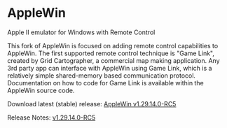 AppleWin
========

Apple II emulator for Windows with Remote Control

This fork of AppleWin is focused on adding remote control capabilities to AppleWin. The first supported remote control technique is "Game Link", created by Grid Cartographer, a commercial map making application. Any 3rd party app can interface with AppleWin using Game Link, which is a relatively simple shared-memory based communication protocol. Documentation on how to code for Game Link is available within the AppleWin source code.

Download latest (stable) release: [AppleWin v1.29.14.0-RC5](https://github.com/hasseily/AppleWin/files/5505246/1.29.14.0-RC5.zip)

Release Notes: [v1.29.14.0-RC5](https://github.com/hasseily/AppleWin/releases/tag/1.29.14.0-RC5)

